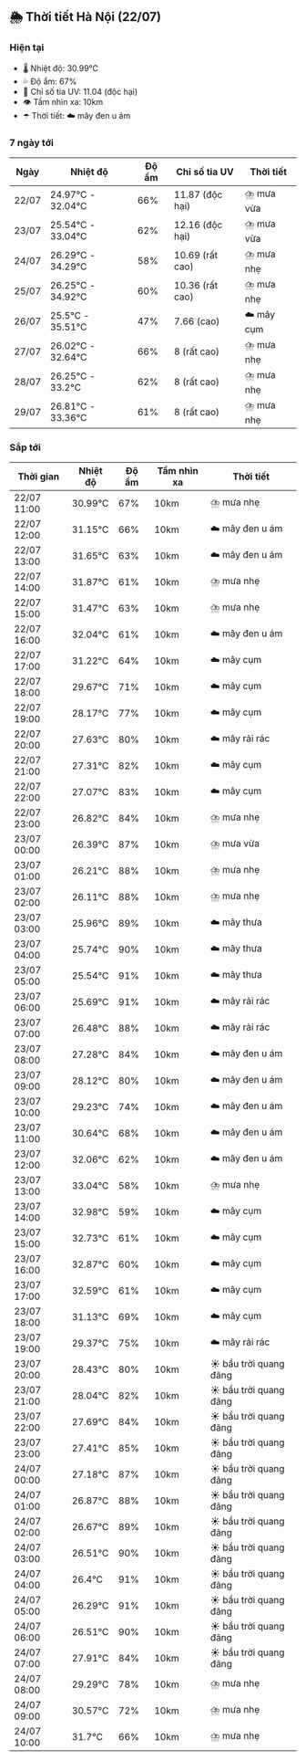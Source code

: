 ## 🌦️ Thời tiết Hà Nội (22/07)

### Hiện tại

- 🌡️ Nhiệt độ: 30.99℃
- 💦 Độ ẩm: 67%
- 🌟 Chỉ số tia UV: 11.04 (độc hại)
- 👁️ Tầm nhìn xa: 10km
- ☂️ Thời tiết: ☁️ mây đen u ám

### 7 ngày tới

| Ngày | Nhiệt độ | Độ ẩm | Chỉ số tia UV | Thời tiết |
| --- | --- | --- | --- | --- |
| 22/07 | 24.97℃ - 32.04℃ | 66% | 11.87 (độc hại) | ⛈️ mưa vừa |
| 23/07 | 25.54℃ - 33.04℃ | 62% | 12.16 (độc hại) | ⛈️ mưa vừa |
| 24/07 | 26.29℃ - 34.29℃ | 58% | 10.69 (rất cao) | ⛈️ mưa nhẹ |
| 25/07 | 26.25℃ - 34.92℃ | 60% | 10.36 (rất cao) | ⛈️ mưa nhẹ |
| 26/07 | 25.5℃ - 35.51℃ | 47% | 7.66 (cao) | ☁️ mây cụm |
| 27/07 | 26.02℃ - 32.64℃ | 66% | 8 (rất cao) | ⛈️ mưa nhẹ |
| 28/07 | 26.25℃ - 33.2℃ | 62% | 8 (rất cao) | ⛈️ mưa nhẹ |
| 29/07 | 26.81℃ - 33.36℃ | 61% | 8 (rất cao) | ⛈️ mưa nhẹ |

### Sắp tới

| Thời gian | Nhiệt độ | Độ ẩm | Tầm nhìn xa | Thời tiết |
| --- | --- | --- | --- | --- |
| 22/07 11:00 | 30.99℃ | 67% | 10km | ⛈️ mưa nhẹ |
| 22/07 12:00 | 31.15℃ | 66% | 10km | ☁️ mây đen u ám |
| 22/07 13:00 | 31.65℃ | 63% | 10km | ☁️ mây đen u ám |
| 22/07 14:00 | 31.87℃ | 61% | 10km | ⛈️ mưa nhẹ |
| 22/07 15:00 | 31.47℃ | 63% | 10km | ⛈️ mưa nhẹ |
| 22/07 16:00 | 32.04℃ | 61% | 10km | ☁️ mây đen u ám |
| 22/07 17:00 | 31.22℃ | 64% | 10km | ☁️ mây cụm |
| 22/07 18:00 | 29.67℃ | 71% | 10km | ☁️ mây cụm |
| 22/07 19:00 | 28.17℃ | 77% | 10km | ☁️ mây cụm |
| 22/07 20:00 | 27.63℃ | 80% | 10km | ☁️ mây rải rác |
| 22/07 21:00 | 27.31℃ | 82% | 10km | ☁️ mây cụm |
| 22/07 22:00 | 27.07℃ | 83% | 10km | ☁️ mây cụm |
| 22/07 23:00 | 26.82℃ | 84% | 10km | ⛈️ mưa nhẹ |
| 23/07 00:00 | 26.39℃ | 87% | 10km | ⛈️ mưa vừa |
| 23/07 01:00 | 26.21℃ | 88% | 10km | ⛈️ mưa nhẹ |
| 23/07 02:00 | 26.11℃ | 88% | 10km | ⛈️ mưa nhẹ |
| 23/07 03:00 | 25.96℃ | 89% | 10km | ☁️ mây thưa |
| 23/07 04:00 | 25.74℃ | 90% | 10km | ☁️ mây thưa |
| 23/07 05:00 | 25.54℃ | 91% | 10km | ☁️ mây thưa |
| 23/07 06:00 | 25.69℃ | 91% | 10km | ☁️ mây rải rác |
| 23/07 07:00 | 26.48℃ | 88% | 10km | ☁️ mây rải rác |
| 23/07 08:00 | 27.28℃ | 84% | 10km | ☁️ mây đen u ám |
| 23/07 09:00 | 28.12℃ | 80% | 10km | ☁️ mây đen u ám |
| 23/07 10:00 | 29.23℃ | 74% | 10km | ☁️ mây đen u ám |
| 23/07 11:00 | 30.64℃ | 68% | 10km | ☁️ mây đen u ám |
| 23/07 12:00 | 32.06℃ | 62% | 10km | ☁️ mây đen u ám |
| 23/07 13:00 | 33.04℃ | 58% | 10km | ⛈️ mưa nhẹ |
| 23/07 14:00 | 32.98℃ | 59% | 10km | ☁️ mây cụm |
| 23/07 15:00 | 32.73℃ | 61% | 10km | ☁️ mây cụm |
| 23/07 16:00 | 32.87℃ | 60% | 10km | ☁️ mây cụm |
| 23/07 17:00 | 32.59℃ | 61% | 10km | ☁️ mây cụm |
| 23/07 18:00 | 31.13℃ | 69% | 10km | ☁️ mây cụm |
| 23/07 19:00 | 29.37℃ | 75% | 10km | ☁️ mây rải rác |
| 23/07 20:00 | 28.43℃ | 80% | 10km | ☀️ bầu trời quang đãng |
| 23/07 21:00 | 28.04℃ | 82% | 10km | ☀️ bầu trời quang đãng |
| 23/07 22:00 | 27.69℃ | 84% | 10km | ☀️ bầu trời quang đãng |
| 23/07 23:00 | 27.41℃ | 85% | 10km | ☀️ bầu trời quang đãng |
| 24/07 00:00 | 27.18℃ | 87% | 10km | ☀️ bầu trời quang đãng |
| 24/07 01:00 | 26.87℃ | 88% | 10km | ☀️ bầu trời quang đãng |
| 24/07 02:00 | 26.67℃ | 89% | 10km | ☀️ bầu trời quang đãng |
| 24/07 03:00 | 26.51℃ | 90% | 10km | ☀️ bầu trời quang đãng |
| 24/07 04:00 | 26.4℃ | 91% | 10km | ☀️ bầu trời quang đãng |
| 24/07 05:00 | 26.29℃ | 91% | 10km | ☀️ bầu trời quang đãng |
| 24/07 06:00 | 26.51℃ | 90% | 10km | ☀️ bầu trời quang đãng |
| 24/07 07:00 | 27.91℃ | 84% | 10km | ☀️ bầu trời quang đãng |
| 24/07 08:00 | 29.29℃ | 78% | 10km | ⛈️ mưa nhẹ |
| 24/07 09:00 | 30.57℃ | 72% | 10km | ⛈️ mưa nhẹ |
| 24/07 10:00 | 31.7℃ | 66% | 10km | ⛈️ mưa nhẹ |
